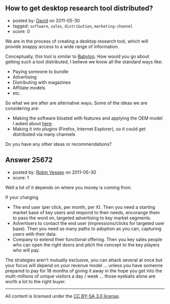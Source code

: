 ## How to get desktop research tool distributed?

- posted by: [David](https://stackexchange.com/users/-1/2684-david) on 2011-05-30
- tagged: `software`, `sales`, `distribution`, `marketing-channel`
- score: 0

We are in the process of creating a desktop research tool, which will provide snappy access to a wide range of information. 

Conceptually, this tool is similar to [Babylon][1]. How would you go about getting such a tool distributed, I believe we know all the standard ways like:

 - Paying someone to bundle
 - Advertising
 - Distributing with magazines
 - Affiliate models
 - etc.

So what we are after are alternative ways. Some of the ideas we are considering are:

 - Making the software bloated with features and applying the OEM model I asked about [here][2].
 - Making it into plugins (Firefox, Internet Explorer), so it could get distributed via many channels

Do you have any other ideas or recommendations?

  [1]: http://babylon.com
  [2]: http://answers.onstartups.com/questions/25609/what-would-be-the-drawbacks-of-this-oem-model


## Answer 25672

- posted by: [Robin Vessey](https://stackexchange.com/users/-1/984-robin-vessey) on 2011-05-30
- score: 1

Well a lot of it depends on where you money is coming from.

If your charging 

 - The end user (per click, per month, per X). Then you need a starting market base of key users and respond to their needs, encorange them to pass the word on, targeted advertising to key market segments.
 - Advertisers to contact the end user (impressions/clicks for targeted user base). Then you need as many paths to adoption as you can, capturing users with their data. 
 - Company to extend their functional offering. Then you key sales people who can open the right doors and pitch the concept to the key players who will pay.

The strategies aren't mutually exclusive, you can attack several at once but your focus will depend on your revenue model ... unless you have someone prepared to pay for 18 months of giving it away in the hope you get into the multi-millions of unique visitors a day / week ... those eyeballs alone are worth a lot to the right buyer.





---

All content is licensed under the [CC BY-SA 3.0 license](https://creativecommons.org/licenses/by-sa/3.0/).

